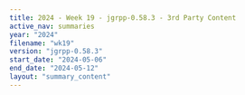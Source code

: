```yaml
---
title: 2024 - Week 19 - jgrpp-0.58.3 - 3rd Party Content
active_nav: summaries
year: "2024"
filename: "wk19"
version: "jgrpp-0.58.3"
start_date: "2024-05-06"
end_date: "2024-05-12"
layout: "summary_content"
---
```

